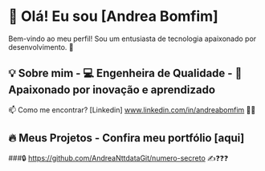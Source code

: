 # 👋 Olá! Eu sou [Andrea Bomfim]  

Bem-vindo ao meu perfil! Sou um entusiasta de tecnologia apaixonado por desenvolvimento. 🚀  

## 💡 Sobre mim   - 💻 Engenheira de Qualidade  - 🎯 Apaixonado por inovação e aprendizado

📫 Como me encontrar? [Linkedin] www.linkedin.com/in/andreabomfim 🐦‍🔥

## 🔥 Meus Projetos - Confira meu portfólio [aqui]

###🔒 https://github.com/AndreaNttdataGit/numero-secreto ✍️❓❓❓

